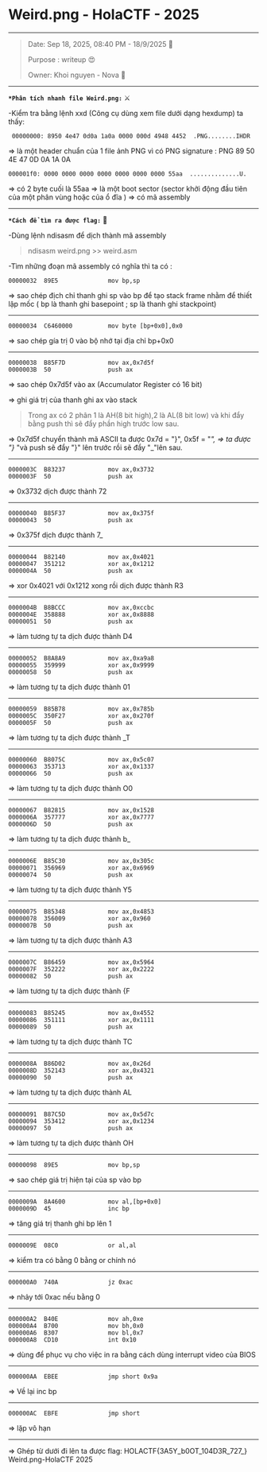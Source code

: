 #     Weird.png - HolaCTF - 2025

---
> Date: Sep 18, 2025, 08:40 PM - 18/9/2025 :beaver: 
> 
> Purpose : writeup  :heart_eyes: 
> 
> Owner: Khoi nguyen - Nova :dragon_face: 

---
**`*Phân tích nhanh file Weird.png:`** :crossed_swords: 

-Kiểm tra bằng lệnh xxd (Công cụ dùng xem file dưới dạng hexdump) ta thấy:

` 00000000: 8950 4e47 0d0a 1a0a 0000 000d 4948 4452  .PNG........IHDR`

=> là một header chuẩn của 1 file ảnh PNG vì có PNG signature : PNG 89 50 4E 47 0D 0A 1A 0A

`000001f0: 0000 0000 0000 0000 0000 0000 0000 55aa  ..............U.`

=> có 2 byte cuối là 55aa => là một boot sector (sector khởi động đầu tiên của một phân vùng hoặc của ổ đĩa ) => có mã assembly


---

**`*Cách để tìm ra được flag:`** :lady_beetle: 

-Dùng lệnh ndisasm để dịch thành mã assembly 

>  ndisasm weird.png >> weird.asm
> 
-Tìm những đoạn mã assembly có nghĩa thì ta có :

```
00000032  89E5              mov bp,sp
```

=> sao chép địch chỉ thanh ghi sp vào bp để tạo stack frame nhằm để thiết lập mốc
( bp là thanh ghi basepoint ; sp là thanh ghi stackpoint)

---
```
00000034  C6460000          mov byte [bp+0x0],0x0
```

=> sao chép gía trị 0 vào bộ nhớ tại địa chỉ bp+0x0

---
```
00000038  B85F7D            mov ax,0x7d5f
0000003B  50                push ax
```

=> sao chép 0x7d5f vào ax (Accumulator Register có 16 bit)

=> ghi giá trị của thanh ghi ax vào stack
> Trong ax có 2 phân 1 là AH(8 bit high),2 là AL(8 bit low) và khi đẩy bằng push thì sẽ đẩy phần high trước low sau.

=> 0x7d5f chuyển thành mã ASCII ta được 0x7d = "}", 0x5f = "_", => ta được "}_ "và push sẽ đẩy "}" lên trước rồi sẽ đẩy "_"lên sau.

---
```
0000003C  B83237            mov ax,0x3732
0000003F  50                push ax
```

=> 0x3732 dịch được thành 72

---
```
00000040  B85F37            mov ax,0x375f
00000043  50                push ax
```
=> 0x375f dịch được thành 7_

---
```
00000044  B82140            mov ax,0x4021
00000047  351212            xor ax,0x1212
0000004A  50                push ax
```

=> xor 0x4021 với 0x1212 xong rồi dịch được thành R3

---
```
0000004B  B8BCCC            mov ax,0xccbc
0000004E  358888            xor ax,0x8888
00000051  50                push ax
```
=> làm tương tự ta dịch được thành D4

---
```
00000052  B8A8A9            mov ax,0xa9a8
00000055  359999            xor ax,0x9999
00000058  50                push ax
```

=> làm tương tự ta dịch được thành 01

---
```
00000059  B85B78            mov ax,0x785b
0000005C  350F27            xor ax,0x270f
0000005F  50                push ax
```

=> làm tương tự ta dịch được thành _T

---
```
00000060  B8075C            mov ax,0x5c07
00000063  353713            xor ax,0x1337
00000066  50                push ax
```

=> làm tương tự ta dịch được thành O0

---
```
00000067  B82815            mov ax,0x1528
0000006A  357777            xor ax,0x7777
0000006D  50                push ax
```

=> làm tương tự ta dịch được thành b_

---
```
0000006E  B85C30            mov ax,0x305c
00000071  356969            xor ax,0x6969
00000074  50                push ax
```

=> làm tương tự ta dịch được thành Y5

---
```
00000075  B85348            mov ax,0x4853
00000078  356009            xor ax,0x960
0000007B  50                push ax
```

=> làm tương tự ta dịch được thành A3

---
```
0000007C  B86459            mov ax,0x5964
0000007F  352222            xor ax,0x2222
00000082  50                push ax
```

=> làm tương tự ta dịch được thành {F

---
```
00000083  B85245            mov ax,0x4552
00000086  351111            xor ax,0x1111
00000089  50                push ax
```

=> làm tương tự ta dịch được thành TC

---
```
0000008A  B86D02            mov ax,0x26d
0000008D  352143            xor ax,0x4321
00000090  50                push ax
```

=> làm tương tự ta dịch được thành AL

---
```
00000091  B87C5D            mov ax,0x5d7c
00000094  353412            xor ax,0x1234
00000097  50                push ax
```

=> làm tương tự ta dịch được thành OH

---
```
00000098  89E5              mov bp,sp
```

=> sao chép giá trị hiện tại của sp vào bp

---
```
0000009A  8A4600            mov al,[bp+0x0]
0000009D  45                inc bp
```

=> tăng giá trị thanh ghi bp lên 1

---
```
0000009E  08C0              or al,al
```

=> kiểm tra có bằng 0 bằng or chính nó 

---
```
000000A0  740A              jz 0xac
```

=> nhảy tới 0xac nếu bằng 0

---
```
000000A2  B40E              mov ah,0xe
000000A4  B700              mov bh,0x0
000000A6  B307              mov bl,0x7
000000A8  CD10              int 0x10
```
=> dùng để phục vụ cho việc in ra bằng cách dùng interrupt  video của BIOS

---
```
000000AA  EBEE              jmp short 0x9a
```

=> Về lại inc bp

---
```
000000AC  EBFE              jmp short 
```

=> lặp vô hạn

---

=> Ghép từ dưới đi lên ta được flag: HOLACTF{3A5Y_b0OT_104D3R_727_}
Weird.png-HolaCTF 2025
